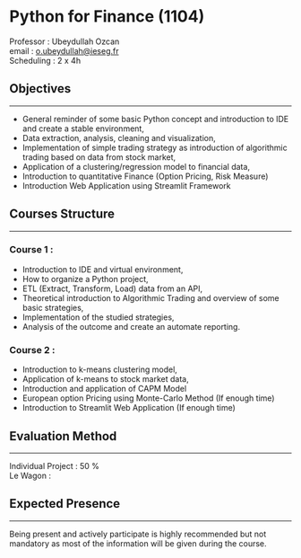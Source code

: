 # Python for Finance (1104)

Professor : Ubeydullah Ozcan\
email : o.ubeydullah@ieseg.fr\
Scheduling : 2 x 4h

## Objectives

---
* General reminder of some basic Python concept and introduction to IDE and create a stable environment,
* Data extraction, analysis, cleaning and visualization,
* Implementation of simple trading strategy as introduction of algorithmic trading based on data from stock market,
* Application of a clustering/regression model to financial data,
* Introduction to quantitative Finance (Option Pricing, Risk Measure)
* Introduction Web Application using Streamlit Framework

## Courses Structure

---

### Course 1 :
* Introduction to IDE and virtual environment,
* How to organize a Python project,
* ETL (Extract, Transform, Load) data from an API,
* Theoretical introduction to Algorithmic Trading and overview of some basic strategies,
* Implementation of the studied strategies,
* Analysis of the outcome and create an automate reporting.

### Course 2 :
* Introduction to k-means clustering model,
* Application of k-means to stock market data,
* Introduction and application of CAPM Model
* European option Pricing using Monte-Carlo Method (If enough time)
* Introduction to Streamlit Web Application (If enough time)


## Evaluation Method

---
Individual Project : 50 %\
Le Wagon : 

## Expected Presence

---
Being present and actively participate is highly recommended but not mandatory as most of the information will be given during the course.